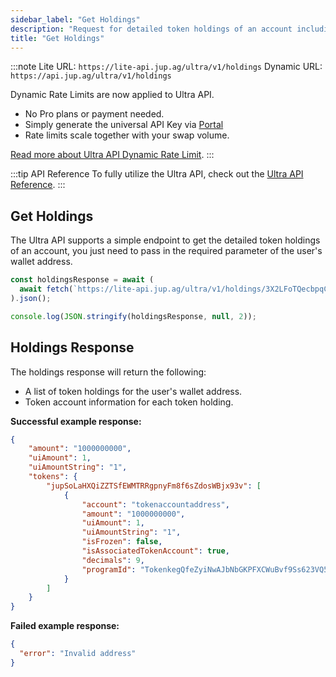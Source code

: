 ```yaml
---
sidebar_label: "Get Holdings"
description: "Request for detailed token holdings of an account including token account information"
title: "Get Holdings"
---
```


<head>
    <title>Get Holdings</title>
    <meta name="twitter:card" content="summary" />
</head>

:::note
Lite URL: `https://lite-api.jup.ag/ultra/v1/holdings`
Dynamic URL: `https://api.jup.ag/ultra/v1/holdings`

Dynamic Rate Limits are now applied to Ultra API.

- No Pro plans or payment needed.
- Simply generate the universal API Key via [Portal](https://portal.jup.ag)
- Rate limits scale together with your swap volume.

[Read more about Ultra API Dynamic Rate Limit](/docs/api-rate-limit).
:::

:::tip API Reference
To fully utilize the Ultra API, check out the [Ultra API Reference](/docs/api/ultra-api/holdings.api.mdx).
:::

## Get Holdings

The Ultra API supports a simple endpoint to get the detailed token holdings of an account, you just need to pass in the required parameter of the user's wallet address.

```jsx
const holdingsResponse = await (
  await fetch(`https://lite-api.jup.ag/ultra/v1/holdings/3X2LFoTQecbpqCR7G5tL1kczqBKurjKPHhKSZrJ4wgWc`)
).json();

console.log(JSON.stringify(holdingsResponse, null, 2));
```

## Holdings Response

The holdings response will return the following:
- A list of token holdings for the user's wallet address.
- Token account information for each token holding.

**Successful example response:**

```json
{
    "amount": "1000000000",
    "uiAmount": 1,
    "uiAmountString": "1",
    "tokens": {
        "jupSoLaHXQiZZTSfEWMTRRgpnyFm8f6sZdosWBjx93v": [
            {
                "account": "tokenaccountaddress",
                "amount": "1000000000",
                "uiAmount": 1,
                "uiAmountString": "1",
                "isFrozen": false,
                "isAssociatedTokenAccount": true,
                "decimals": 9,
                "programId": "TokenkegQfeZyiNwAJbNbGKPFXCWuBvf9Ss623VQ5DA"
            }
        ]
    }
}
```

**Failed example response:**

```json
{
  "error": "Invalid address"
}
```
